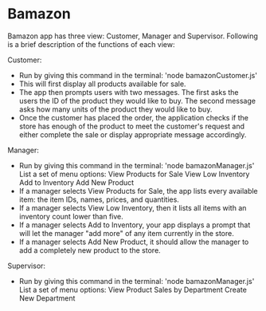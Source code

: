 # Bamazon

Bamazon app has three view:  Customer, Manager and Supervisor.  Following is a brief description of the functions of each view:

Customer: 
* Run by giving this command in the terminal: 'node bamazonCustomer.js'
* This will first display all products available for sale.
* The app then prompts users with two messages.
    The first asks the users the ID of the product they would like to buy.
    The second message asks how many units of the product they would like to buy.
* Once the customer has placed the order, the application checks if the store has enough of the product to meet the customer's request and either complete the sale or display appropriate message accordingly.

Manager:
* Run by giving this command in the terminal: 'node bamazonManager.js'
    List a set of menu options:
    View Products for Sale
    View Low Inventory
    Add to Inventory
    Add New Product
* If a manager selects View Products for Sale, the app lists every available item: the item IDs, names, prices, and quantities.
* If a manager selects View Low Inventory, then it lists all items with an inventory count lower than five.
* If a manager selects Add to Inventory, your app displays a prompt that will let the manager "add more" of any item currently in the store.
* If a manager selects Add New Product, it should allow the manager to add a completely new product to the store.

Supervisor:
* Run by giving this command in the terminal: 'node bamazonManager.js'
List a set of menu options:
    View Product Sales by Department
    Create New Department
    
